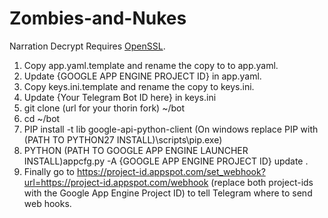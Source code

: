 # Zombies-and-Nukes
Narration Decrypt Requires [OpenSSL](https://wiki.openssl.org/index.php/Binaries).

1. Copy app.yaml.template and rename the copy to to app.yaml.
2. Update {GOOGLE APP ENGINE PROJECT ID} in app.yaml.
3. Copy keys.ini.template and rename the copy to keys.ini.
4. Update {Your Telegram Bot ID here} in keys.ini 
5. git clone (url for your thorin fork) ~/bot
6. cd ~/bot
7. PIP install -t lib google-api-python-client
(On windows replace PIP with (PATH TO PYTHON27 INSTALL)\scripts\pip.exe)
8. PYTHON (PATH TO GOOGLE APP ENGINE LAUNCHER INSTALL)appcfg.py -A {GOOGLE APP ENGINE PROJECT ID} update .
9. Finally go to https://project-id.appspot.com/set_webhook?url=https://project-id.appspot.com/webhook (replace both project-ids with the Google App Engine Project ID) to tell Telegram where to send web hooks.
